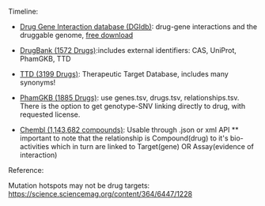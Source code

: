 
Timeline: 

* [Drug Gene Interaction database (DGIdb)](http://www.dgidb.org/): drug-gene interactions and the druggable genome, [free download](http://www.dgidb.org/downloads)

* [DrugBank (1572 Drugs)](http://www.drugbank.ca/downloads):includes external identifiers: CAS, UniProt, PhamGKB, TTD

* [TTD (3199 Drugs)](http://bidd.nus.edu.sg/group/cjttd/TTD_Download.asp): Therapeutic Target Database, includes many synonyms!

* [PhamGKB (1885 Drugs)](http://www.pharmgkb.org/resources/downloads_and_web_services.jsp): use genes.tsv, drugs.tsv, relationships.tsv. There is the option to get genotype-SNV linking directly to drug, with requested license.

* [Chembl (1,143,682 compounds)](https://www.ebi.ac.uk/chembldb/index.php/downloads): Usable through .json or xml API ** important to note that the relationship is Compound(drug) to it's bio-activities which in turn are linked to Target(gene) OR Assay(evidence of interaction)


Reference: 

Mutation hotspots may not be drug targets: https://science.sciencemag.org/content/364/6447/1228
